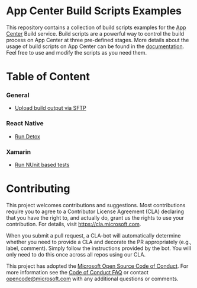 # App Center Build Scripts Examples

This repository contains a collection of build scripts examples for the [App Center](https://appcenter.ms) Build service. Build scripts are a powerful way to control the build process on App Center at three pre-defined stages. More details about the usage of build scripts on App Center can be found in the [documentation](https://docs.microsoft.com/en-us/appcenter/build/custom/scripts/). Feel free to use and modify the scripts as you need them.

# Table of Content

### General
- [Upload build output via SFTP](general/sftp-upload/)

### React Native
- [Run Detox](react-native/detox/)

### Xamarin
- [Run NUnit based tests](xamarin/nunit-test/)

# Contributing

This project welcomes contributions and suggestions.  Most contributions require you to agree to a
Contributor License Agreement (CLA) declaring that you have the right to, and actually do, grant us
the rights to use your contribution. For details, visit https://cla.microsoft.com.

When you submit a pull request, a CLA-bot will automatically determine whether you need to provide
a CLA and decorate the PR appropriately (e.g., label, comment). Simply follow the instructions
provided by the bot. You will only need to do this once across all repos using our CLA.

This project has adopted the [Microsoft Open Source Code of Conduct](https://opensource.microsoft.com/codeofconduct/).
For more information see the [Code of Conduct FAQ](https://opensource.microsoft.com/codeofconduct/faq/) or
contact [opencode@microsoft.com](mailto:opencode@microsoft.com) with any additional questions or comments.